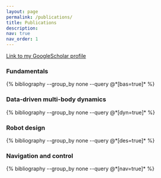 ```yaml
---
layout: page
permalink: /publications/
title: Publications
description:
nav: true
nav_order: 1
---
```


<!-- _pages/publications.md -->

[Link to my GoogleScholar profile](https://scholar.google.com.au/citations?user=JDBDDEgAAAAJ&hl=en)

### Fundamentals

<div class="publications">
  {% bibliography --group_by none --query @*[bas=true]* %}
</div>

### Data-driven multi-body dynamics

<div class="publications">
  {% bibliography --group_by none --query @*[dyn=true]* %}
</div>

### Robot design

<div class="publications">
  {% bibliography --group_by none --query @*[des=true]* %}
</div>

### Navigation and control

<div class="publications">
  {% bibliography --group_by none --query @*[nav=true]* %}
</div>
